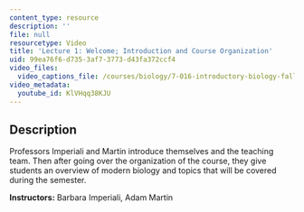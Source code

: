 ```yaml
---
content_type: resource
description: ''
file: null
resourcetype: Video
title: 'Lecture 1: Welcome; Introduction and Course Organization'
uid: 99ea76f6-d735-3af7-3773-d43fa372ccf4
video_files:
  video_captions_file: /courses/biology/7-016-introductory-biology-fall-2018/lecture-videos/lecture-1-welcome-introduction-and-course-organization/KlVHqq38KJU.vtt
video_metadata:
  youtube_id: KlVHqq38KJU
---
```


Description
-----------

Professors Imperiali and Martin introduce themselves and the teaching team. Then after going over the organization of the course, they give students an overview of modern biology and topics that will be covered during the semester.

**Instructors:** Barbara Imperiali, Adam Martin